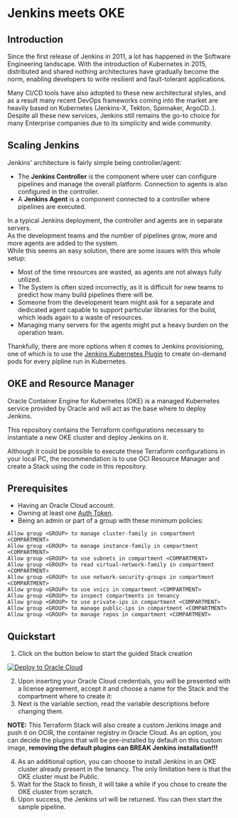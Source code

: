 # Jenkins meets OKE

## Introduction
Since the first release of Jenkins in 2011, a lot has happened in the
Software Engineering landscape. With the introduction of Kubernetes in 2015,
distributed and shared nothing architectures have gradually become the
norm, enabling developers to write resilient and fault-tolerant applications.

Many CI/CD tools have also adopted to these new architectural styles, and as a result many
recent DevOps frameworks coming into the market are heavily based on Kubernetes (Jenkins-X, Tekton, Spinnaker, ArgoCD..).  
Despite all these new services, Jenkins still remains the go-to choice for many Enterprise companies
due to its simplicity and wide community.

## Scaling Jenkins
Jenkins' architecture is fairly simple being controller/agent:
* The **Jenkins Controller** is the component where user can configure
pipelines and manage the overall platform. Connection to agents is also
configured in the controller.
* A **Jenkins Agent** is a component connected to a controller where
pipelines are executed.

In a typical Jenkins deployment, the controller and agents are in separate servers.  
As the development teams and the number of pipelines grow, more and more agents are added to the system.  
While this seems an easy solution, there are some issues with this whole setup:
* Most of the time resources are wasted, as agents are not always fully utilized.
* The System is often sized incorrectly, as it is difficult for new teams to predict how many build pipelines there will be.
* Someone from the development team might ask for a separate and dedicated agent capable to support particular libraries
for the build, which leads again to a waste of resources.
* Managing many servers for the agents might put a heavy burden on the operation team.

Thankfully, there are more options when it comes to Jenkins provisioning, one of which is
to use the [Jenkins Kubernetes Plugin](https://plugins.jenkins.io/kubernetes/) to create on-demand pods for
every pipline run in Kubernetes.

## OKE and Resource Manager

Oracle Container Engine for Kubernetes (OKE) is a managed Kubernetes service provided by Oracle and will act as the
base where to deploy Jenkins.

This repository contains the Terraform configurations necessary to instantiate a new OKE cluster and deploy Jenkins on it.

Although it could be possible to execute these Terraform configurations in your local PC, the recommendation is to use
OCI Resource Manager and create a Stack using the code in this repository.

## Prerequisites

* Having an Oracle Cloud account.
* Owning at least one [Auth Token](https://docs.oracle.com/en-us/iaas/Content/Registry/Tasks/registrygettingauthtoken.htm).
* Being an admin or part of a group with these minimum policies:
```
Allow group <GROUP> to manage cluster-family in compartment <COMPARTMENT>
Allow group <GROUP> to manage instance-family in compartment <COMPARTMENT>
Allow group <GROUP> to use subnets in compartment <COMPARTMENT>
Allow group <GROUP> to read virtual-network-family in compartment <COMPARTMENT>
Allow group <GROUP> to use network-security-groups in compartment <COMPARTMENT>
Allow group <GROUP> to use vnics in compartment <COMPARTMENT>
Allow group <GROUP> to inspect compartments in tenancy
Allow group <GROUP> to use private-ips in compartment <COMPARTMENT>
Allow group <GROUP> to manage public-ips in compartment <COMPARTMENT>
Allow group <GROUP> to manage repos in compartment <COMPARTMENT>
```


## Quickstart

1. Click on the button below to start the guided Stack creation

[![Deploy to Oracle Cloud](https://oci-resourcemanager-plugin.plugins.oci.oraclecloud.com/latest/deploy-to-oracle-cloud.svg)](https://cloud.oracle.com/resourcemanager/stacks/create?zipUrl=https://github.com/alcampag/jenkins-oke/raw/main/jenkins-oke.zip)

2. Upon inserting your Oracle Cloud credentials, you will be presented with a license agreement, accept it
and choose a name for the Stack and the compartment where to create it:
3. Next is the variable section, read the variable descriptions before changing them.

**NOTE:**
This Terraform Stack will also create a custom Jenkins image and push it on OCIR, the container registry in Oracle Cloud.
As an option, you can decide the plugins that will be pre-installed by default on this custom image, **removing the default
plugins can BREAK Jenkins installation!!!**

4. As an additional option, you can choose to install Jenkins in an OKE cluster already present in the tenancy. The only
limitation here is that the OKE cluster must be Public.
5. Wait for the Stack to finish, it will take a while if you chose to create the OKE cluster from scratch.
6. Upon success, the Jenkins url will be returned. You can then start the sample pipeline.




